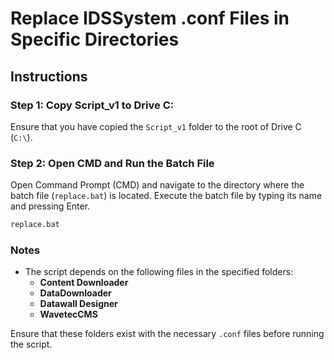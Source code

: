 # Replace IDSSystem .conf Files in Specific Directories

## Instructions

### Step 1: Copy Script_v1 to Drive C:
Ensure that you have copied the `Script_v1` folder to the root of Drive C (`C:\`).

### Step 2: Open CMD and Run the Batch File

Open Command Prompt (CMD) and navigate to the directory where the batch file (`replace.bat`) is located. Execute the batch file by typing its name and pressing Enter.

```bash
replace.bat
```

### Notes

- The script depends on the following files in the specified folders:
  - **Content Downloader**
  - **DataDownloader**
  - **Datawall Designer**
  - **WavetecCMS**

Ensure that these folders exist with the necessary `.conf` files before running the script.
